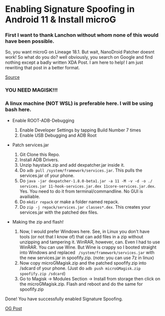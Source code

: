 # Enabling Signature Spoofing in Android 11 & Install microG
### First I want to thank Lanchon without whom none of this would have been possible. 
So, you want microG on Lineage 18.1. But wait, NanoDroid Patcher doesnt work! So what do you do? well obviously, you search on Google and find nothing except a badly written XDA Post.
I am here to help! I am just rewriting that post in a better format.

[Source](https://forum.xda-developers.com/t/signature-spoofing-on-unsuported-android-11-r-roms.4214143/)

### YOU NEED MAGISK!!!
### A linux machine (NOT WSL) is preferable here. I will be using bash here.

- Enable ROOT-ADB-Debugging
  1. Enable Developer Settings by tapping Build Number 7 times
  2. Enable USB Debugging and ADB Root

- Patch services.jar
  1. Git Clone this Repo.
  2. Install ADB Drivers.
  3. Unzip haystack.zip and add dexpatcher.jar inside it. 
  4. Do ```adb pull /system/framework/services.jar```. This pulls the services.jar of your phone.
  5. Do ```java -jar dexpatcher-1.8.0-beta1.jar -a 11 -M -v -d -o ./ services.jar 11-hook-services.jar.dex 11core-services.jar.dex```. Yes. You need to do it from terminal/commandline. No GUI is availiable.
  6. Do ```mkdir repack``` or make a folder named repack.
  7. Do ```zip -j repack/services.jar classes*.dex```. This creates your services.jar with the patched dex files.

- Making the zip and flash!
  1. Now, I would prefer Windows here. See, in Linux you don't have tools (or not that I know of) that can add files in a zip without unzipping and tampering it. WinRAR, however, can. Even I had to use WinRAR. You can use Wine. But Wine is crappy so I booted straight into Windows and replaced ``` /system/framework/services.jar``` with the new services.jar in spoofify.zip. (note: you can use 7z in linux)
  2. Now copy microGMagisk.zip and the patched spoofify.zip into /sdcard of your phone. (Just do ```adb push microGMagisk.zip spoofify.zip /sdcard```)
  3. Go to Magisk -> Modules Section -> Install from storage then click on the microGMagisk.zip. Flash and reboot and do the same for spoofify.zip

Done! You have successfully enabled Signature Spoofing.

[OG Post](https://forum.xda-developers.com/t/signature-spoofing-on-unsuported-android-11-r-roms.4214143/)

